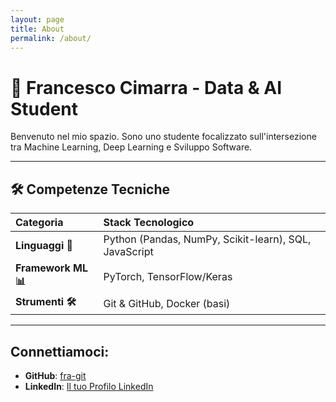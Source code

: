 ```yaml
---
layout: page
title: About
permalink: /about/
---
```


# 🧠 Francesco Cimarra - Data & AI Student

Benvenuto nel mio spazio. Sono uno studente focalizzato sull'intersezione tra Machine Learning, Deep Learning e Sviluppo Software.

---

## 🛠️ Competenze Tecniche

| Categoria | Stack Tecnologico |
| :--- | :--- |
| **Linguaggi 🐍** | Python (Pandas, NumPy, Scikit-learn), SQL, JavaScript |
| **Framework ML 📊** | PyTorch, TensorFlow/Keras |
| **Strumenti 🛠️** | Git & GitHub, Docker (basi) |

---

##  Connettiamoci:

* **GitHub**: [fra-git](https://github.com/fra-git)
* **LinkedIn**: [Il tuo Profilo LinkedIn](https://www.linkedin.com/in/il-tuo-profilo/)
